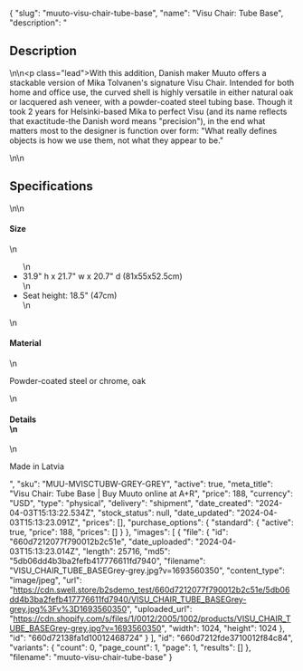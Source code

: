 {
  "slug": "muuto-visu-chair-tube-base",
  "name": "Visu Chair: Tube Base",
  "description": "<h2>Description</h2>\n<!-- split -->\n<p class=\"lead\">With this addition, Danish maker Muuto offers a stackable version of Mika Tolvanen's signature Visu Chair. Intended for both home and office use, the curved shell is highly versatile in either natural oak or lacquered ash veneer, with a powder-coated steel tubing base. Though it took 2 years for Helsinki-based Mika to perfect Visu (and its name reflects that exactitude-the Danish word means \"precision\"), in the end what matters most to the designer is function over form: \"What really defines objects is how we use them, not what they appear to be.\"</p>\n<!-- split -->\n<h2>Specifications</h2>\n<!-- split -->\n<h4>Size</h4>\n<ul>\n<li>31.9\" h x 21.7\" w x 20.7\" d (81x55x52.5cm)</li>\n<li>Seat height: 18.5\" (47cm)</li>\n</ul>\n<h4>Material</h4>\n<p>Powder-coated steel or chrome, oak</p>\n<h4>Details<br>\n</h4>\n<p>Made in Latvia</p>",
  "sku": "MUU-MVISCTUBW-GREY-GREY",
  "active": true,
  "meta_title": "Visu Chair: Tube Base | Buy Muuto online at A+R",
  "price": 188,
  "currency": "USD",
  "type": "physical",
  "delivery": "shipment",
  "date_created": "2024-04-03T15:13:22.534Z",
  "stock_status": null,
  "date_updated": "2024-04-03T15:13:23.091Z",
  "prices": [],
  "purchase_options": {
    "standard": {
      "active": true,
      "price": 188,
      "prices": []
    }
  },
  "images": [
    {
      "file": {
        "id": "660d7212077f790012b2c51e",
        "date_uploaded": "2024-04-03T15:13:23.014Z",
        "length": 25716,
        "md5": "5db06dd4b3ba2fefb417776611fd7940",
        "filename": "VISU_CHAIR_TUBE_BASEGrey-grey.jpg?v=1693560350",
        "content_type": "image/jpeg",
        "url": "https://cdn.swell.store/b2sdemo_test/660d7212077f790012b2c51e/5db06dd4b3ba2fefb417776611fd7940/VISU_CHAIR_TUBE_BASEGrey-grey.jpg%3Fv%3D1693560350",
        "uploaded_url": "https://cdn.shopify.com/s/files/1/0012/2005/1002/products/VISU_CHAIR_TUBE_BASEGrey-grey.jpg?v=1693560350",
        "width": 1024,
        "height": 1024
      },
      "id": "660d72138fa1d10012468724"
    }
  ],
  "id": "660d7212fde3710012f84c84",
  "variants": {
    "count": 0,
    "page_count": 1,
    "page": 1,
    "results": []
  },
  "filename": "muuto-visu-chair-tube-base"
}
